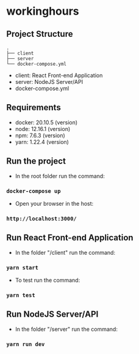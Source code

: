 # workinghours


## Project Structure

```
.
├── client
├── server
└── docker-compose.yml
```

- client: React Front-end Application 
- server: NodeJS Server/API 
- docker-compose.yml

## Requirements

- docker: 20.10.5 (version)
- node: 12.16.1 (version)
- npm: 7.6.3 (version)
- yarn: 1.22.4 (version)

## Run the project

- In the root folder run the command:

### `docker-compose up`

- Open your browser in the host:

### `http://localhost:3000/`

## Run React Front-end Application

- In the folder "/client" run the command:

### `yarn start`

- To test run the command:

### `yarn test`

## Run NodeJS Server/API

- In the folder "/server" run the command:

### `yarn run dev`